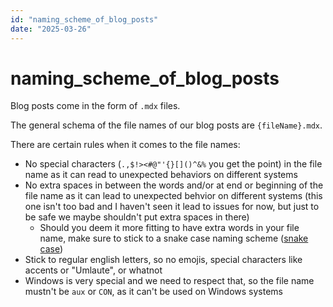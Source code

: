 ```yaml
---
id: "naming_scheme_of_blog_posts"
date: "2025-03-26"
---
```


# naming_scheme_of_blog_posts

Blog posts come in the form of `.mdx` files.

The general schema of the file names of our blog posts are `{fileName}.mdx`.

There are certain rules when it comes to the file names:

- No special characters (`.,$!><#@"'{}[]()^&%` you get the point) in the file name as it can read to unexpected behaviors on different systems 
- No extra spaces in between the words and/or at end or beginning of the file name as it can lead to unexpected behvior on different systems (this one isn't too bad and I haven't seen it lead to issues for now, but just to be safe we maybe shouldn't put extra spaces in there)
    - Should you deem it more fitting to have extra words in your file name, make sure to stick to a snake case naming scheme ([snake case](https://en.wikipedia.org/wiki/Snake_case))
- Stick to regular english letters, so no emojis, special characters like accents or "Umlaute", or whatnot
- Windows is very special and we need to respect that, so the file name mustn't be `aux` or `CON`, as it can't be used on Windows systems
